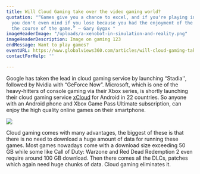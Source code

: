```yaml
---
title: Will Cloud Gaming take over the video gaming world?
quotation: "“Games give you a chance to excel, and if you're playing in good company
  you don't even mind if you lose because you had the enjoyment of the company during
  the course of the game.” ― Gary Gygax "
imageHeaderImage: "/uploads/a-xenobot-in-simulation-and-reality.png"
imageHeaderDescription: Image on gaming 123
endMessage: Want to play games?
eventURL: https://www.globalviews360.com/articles/will-cloud-gaming-take-over-the-video-gaming-world
contactForHelp: ''

---
```

Google has taken the lead in cloud gaming service by launching “Stadia'', followed by Nvidia with “GeForce Now”. Microsoft, which is one of the heavy-hitters of console gaming via their Xbox series, is shortly launching their cloud gaming service [xCloud](https://www.theverge.com/2020/7/16/21326797/microsoft-xcloud-launch-xbox-game-pass-ultimate-free) for Android in 22 countries. So anyone with an Android phone and Xbox Game Pass Ultimate subscription, can enjoy the high quality online games on their smartphone.

![](https://uploads-ssl.webflow.com/5eca4109a391aab354798560/5f40a6d879710a11e17b5293_5__vGGqpFmy2A7Zj3X-QHXqp2KNCD-iDQZoPzm3S9zY247Jy6mEJve4m95DiQc-Otaqnjre-M9sI46X5vxqE68Z2Z2wAZhewhu3Yxe2e3qmF1W4_aoFZseSpro95cg.png)

Cloud gaming comes with many advantages, the biggest of these is that there is no need to download a huge amount of data for running these games. Most games nowadays come with a download size exceeding 50 GB while some like Call of Duty: Warzone and Red Dead Redemption 2 even require around 100 GB download. Then there comes all the DLCs, patches which again need huge chunks of data. Cloud gaming eliminates it.